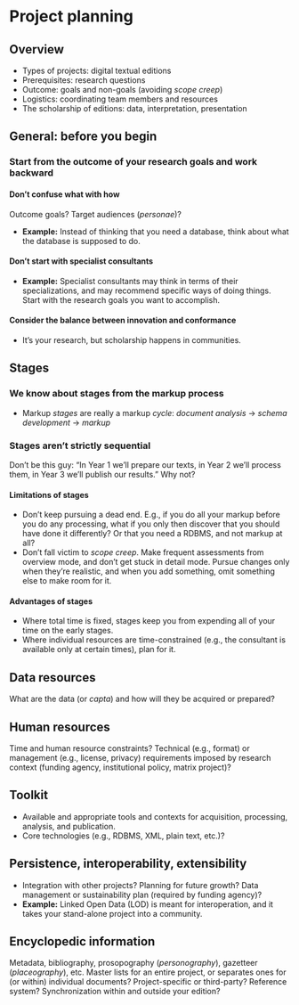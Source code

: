 # Project planning

## Overview 

* Types of projects: digital textual editions
* Prerequisites: research questions
* Outcome: goals and non-goals (avoiding *scope creep*)
* Logistics: coordinating team members and resources
* The scholarship of editions: data, interpretation, presentation

## General: before you begin

### Start from the outcome of your research goals and work backward

#### Don’t confuse what with how

Outcome goals? Target audiences (*personae*)? 

* **Example:** Instead of thinking that you need a database, think about what the database is supposed to do.

#### Don’t start with specialist consultants

* **Example:** Specialist consultants may think in terms of their specializations, and may recommend specific ways of doing things. Start with the research goals you want to accomplish.

#### Consider the balance between innovation and conformance

* It’s your research, but scholarship happens in communities.

## Stages

### We know about stages from the markup process

* Markup *stages* are really a markup *cycle*: *document analysis* → *schema development* → *markup*

### Stages aren’t strictly sequential

Don’t be this guy: “In Year 1 we’ll prepare our texts, in Year 2 we’ll process them, in Year 3 we’ll publish our results.” Why not?

#### Limitations of stages

* Don’t keep pursuing a dead end. E.g., if you do all your markup before you do any processing, what if you only then discover that you should have done it differently? Or that you need a RDBMS, and not markup at all?
* Don’t fall victim to *scope creep*. Make frequent assessments from overview mode, and don’t get stuck in detail mode. Pursue changes only when they’re realistic, and when you add something, omit something else to make room for it.

#### Advantages of stages

* Where total time is fixed, stages keep you from expending all of your time on the early stages.
* Where individual resources are time-constrained (e.g., the consultant is available only at certain times), plan for it.

## Data resources

What are the data (or *capta*) and how will they be acquired or prepared?

## Human resources

Time and human resource constraints? Technical (e.g., format) or management (e.g., license, privacy) requirements imposed by research context (funding agency, institutional policy, matrix project)?

## Toolkit

* Available and appropriate tools and contexts for acquisition, processing, analysis, and publication.
* Core technologies (e.g., RDBMS, XML, plain text, etc.)? 

## Persistence, interoperability, extensibility

* Integration with other projects? Planning for future growth? Data management or sustainability plan (required by funding agency)?
* **Example:** Linked Open Data (LOD) is meant for interoperation, and it takes your stand-alone project into a community.

## Encyclopedic information

Metadata, bibliography, prosopography (*personography*), gazetteer (*placeography*), etc. Master lists for an entire project, or separates ones for (or within) individual documents? Project-specific or third-party? Reference system? Synchronization within and outside your edition?